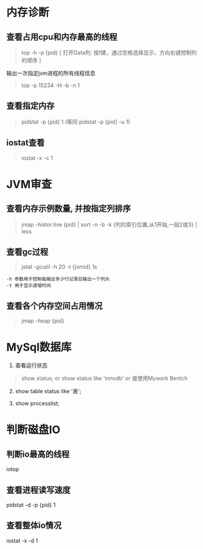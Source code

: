# 内存诊断
## 查看占用cpu和内存最高的线程
> top -h -p {pid}
[  打开Data列: 按f建，通过空格选择显示，方向右键控制列的顺序 ]

输出一次指定jvm进程的所有线程信息
> top -p 15234 -H -b -n 1


## 查看指定内存
> pidstat -p {pid} 1
(等同 pidstat -p {pid} -u 1)


## iostat查看
> iostat -x -c 1





# JVM审查

## 查看内存示例数量, 并按指定列排序
> jmap -histor:live {pid} | sort -n -b -k {列的索引位置,从1开始,一般2或3} | less

## 查看gc过程
> jstat -gcutil -h 20 -t {jvmid} 1s
```
-h 参数用于控制每输出多少行记录后输出一个列头
-t 用于显示递增时间
```

## 查看各个内存空间占用情况
> jmap -heap {pid}




# MySql数据库

1. 查看运行状态
> show status;
or
> show status like 'innodb'
or
> 接使用Mywork Bentch

2. show table status like '表';

3. show processlist;



# 判断磁盘IO

## 判断io最高的线程
iotop

## 查看进程读写速度
pidstat -d -p {pid} 1

## 查看整体io情况
iostat -x -d 1